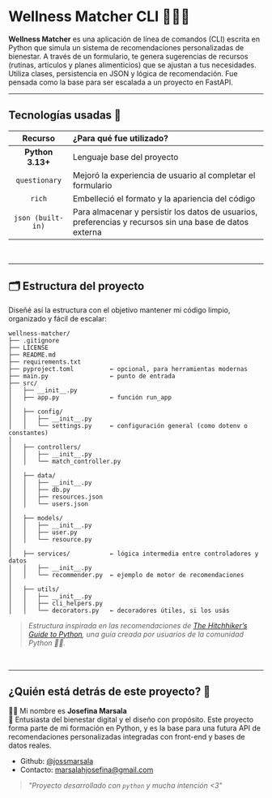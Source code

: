 # Wellness Matcher CLI 🌱🧘‍♀️ 

**Wellness Matcher** es una aplicación de línea de comandos (CLI) escrita en Python que simula un sistema de recomendaciones personalizadas de bienestar. A través de un formulario, te genera sugerencias de recursos (rutinas, artículos y planes alimenticios) que se ajustan a tus necesidades. Utiliza clases, persistencia en JSON y lógica de recomendación. Fue pensada como la base para ser escalada a un proyecto en FastAPI.

---

## Tecnologías usadas 💾

| Recurso      | ¿Para qué fue utilizado?        | 
|:--------------:|:------------------|
| **Python 3.13+** | Lenguaje base del proyecto | 
| `questionary` | Mejoró la experiencia de usuario al completar el formulario |
| `rich` | Embelleció el formato y la apariencia del código |
| `json (built-in)`	| Para almacenar y persistir los datos de usuarios, preferencias y recursos sin una base de datos externa |
<br />

---

## 🗂️ Estructura del proyecto

Diseñé así la estructura con el objetivo mantener mi código limpio, organizado y fácil de escalar:

``` 
wellness-matcher/
├── .gitignore
├── LICENSE
├── README.md
├── requirements.txt
├── pyproject.toml          ← opcional, para herramientas modernas
├── main.py                 ← punto de entrada
├── src/
│   ├── __init__.py
│   ├── app.py              ← función run_app
│
│   ├── config/
│   │   ├── __init__.py
│   │   └── settings.py     ← configuración general (como dotenv o constantes)
│
│   ├── controllers/
│   │   ├── __init__.py
│   │   └── match_controller.py
│
│   ├── data/
│   │   ├── __init__.py
│   │   ├── db.py
│   │   ├── resources.json
│   │   └── users.json
│
│   ├── models/
│   │   ├── __init__.py
│   │   ├── user.py
│   │   └── resource.py
│
│   ├── services/           ← lógica intermedia entre controladores y datos
│   │   ├── __init__.py
│   │   └── recommender.py  ← ejemplo de motor de recomendaciones
│
│   ├── utils/
│   │   ├── __init__.py
│   │   ├── cli_helpers.py
│   │   └── decorators.py   ← decoradores útiles, si los usás

``` 

>_Estructura inspirada en las recomendaciones de [The Hitchhiker’s Guide to Python](https://docs.python-guide.org/writing/structure/), una guía creada por usuarios de la comunidad Python 🧭✨._
<br />

---

## ¿Quién está detrás de este proyecto? 🌷

👩‍💻 Mi nombre es **Josefina Marsala**  
💼 Entusiasta del bienestar digital y el diseño con propósito. Este proyecto forma parte de mi formación en Python, y es la base para una futura API de recomendaciones personalizadas integradas con front-end y bases de datos reales.

  - Github: [@jossmarsala](https://github.com/jossmarsala)  
  - Contacto: marsalahjosefina@gmail.com

> _"Proyecto desarrollado con `python` y mucha intención <3"_ 
